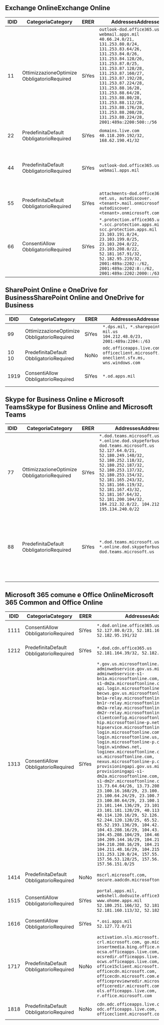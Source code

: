 <!--THIS FILE IS AUTOMATICALLY GENERATED. MANUAL CHANGES WILL BE OVERWRITTEN.-->
<!--Please contact the Office 365 Endpoints team with any questions.-->
<!--USGovDoD endpoints version 2019010700-->
<!--File generated 2019-01-07 11:00:16.1324-->

## <a name="exchange-online"></a><span data-ttu-id="2533b-101">Exchange Online</span><span class="sxs-lookup"><span data-stu-id="2533b-101">Exchange Online</span></span>

<span data-ttu-id="2533b-102">ID</span><span class="sxs-lookup"><span data-stu-id="2533b-102">ID</span></span> | <span data-ttu-id="2533b-103">Categoria</span><span class="sxs-lookup"><span data-stu-id="2533b-103">Category</span></span> | <span data-ttu-id="2533b-104">ER</span><span class="sxs-lookup"><span data-stu-id="2533b-104">ER</span></span> | <span data-ttu-id="2533b-105">Addresses</span><span class="sxs-lookup"><span data-stu-id="2533b-105">Addresses</span></span> | <span data-ttu-id="2533b-106">Porte</span><span class="sxs-lookup"><span data-stu-id="2533b-106">Ports</span></span>
-- | -------------------- | --- | ---------------------------------------------------------------------------------------------------------------------------------------------------------------------------------------------------------------------------------------------------------------------------------------------------------------------------------------------------------------------------------------------- | -------------------------------
<span data-ttu-id="2533b-107">1</span><span class="sxs-lookup"><span data-stu-id="2533b-107">1</span></span> | <span data-ttu-id="2533b-108">Ottimizzazione</span><span class="sxs-lookup"><span data-stu-id="2533b-108">Optimize</span></span><BR><span data-ttu-id="2533b-109">Obbligatorio</span><span class="sxs-lookup"><span data-stu-id="2533b-109">Required</span></span> | <span data-ttu-id="2533b-110">Sì</span><span class="sxs-lookup"><span data-stu-id="2533b-110">Yes</span></span> | `outlook-dod.office365.us, webmail.apps.mil`<BR>`40.66.24.0/21, 131.253.80.0/24, 131.253.83.64/26, 131.253.84.0/26, 131.253.84.128/26, 131.253.87.0/25, 131.253.87.128/28, 131.253.87.160/27, 131.253.87.192/28, 131.253.87.224/28, 131.253.88.16/28, 131.253.88.64/28, 131.253.88.80/28, 131.253.88.112/28, 131.253.88.176/28, 131.253.88.208/28, 131.253.88.224/28, 2001:489a:2200:500::/56` | <span data-ttu-id="2533b-111">**TCP:** 443, 80</span><span class="sxs-lookup"><span data-stu-id="2533b-111">**TCP:** 443, 80</span></span>
<span data-ttu-id="2533b-112">2</span><span class="sxs-lookup"><span data-stu-id="2533b-112">2</span></span> | <span data-ttu-id="2533b-113">Predefinita</span><span class="sxs-lookup"><span data-stu-id="2533b-113">Default</span></span><BR><span data-ttu-id="2533b-114">Obbligatorio</span><span class="sxs-lookup"><span data-stu-id="2533b-114">Required</span></span> | <span data-ttu-id="2533b-115">Sì</span><span class="sxs-lookup"><span data-stu-id="2533b-115">Yes</span></span> | `domains.live.com`<BR>`40.118.209.192/32, 168.62.190.41/32` | <span data-ttu-id="2533b-116">**TCP:** 443, 80</span><span class="sxs-lookup"><span data-stu-id="2533b-116">**TCP:** 443, 80</span></span>
<span data-ttu-id="2533b-117">4</span><span class="sxs-lookup"><span data-stu-id="2533b-117">4</span></span> | <span data-ttu-id="2533b-118">Predefinita</span><span class="sxs-lookup"><span data-stu-id="2533b-118">Default</span></span><BR><span data-ttu-id="2533b-119">Obbligatorio</span><span class="sxs-lookup"><span data-stu-id="2533b-119">Required</span></span> | <span data-ttu-id="2533b-120">Sì</span><span class="sxs-lookup"><span data-stu-id="2533b-120">Yes</span></span> | `outlook-dod.office365.us, webmail.apps.mil` | <span data-ttu-id="2533b-121">**TCP:** 143, 25, 587, 993, 995</span><span class="sxs-lookup"><span data-stu-id="2533b-121">**TCP:** 143, 25, 587, 993, 995</span></span>
<span data-ttu-id="2533b-122">5</span><span class="sxs-lookup"><span data-stu-id="2533b-122">5</span></span> | <span data-ttu-id="2533b-123">Predefinita</span><span class="sxs-lookup"><span data-stu-id="2533b-123">Default</span></span><BR><span data-ttu-id="2533b-124">Obbligatorio</span><span class="sxs-lookup"><span data-stu-id="2533b-124">Required</span></span> | <span data-ttu-id="2533b-125">Sì</span><span class="sxs-lookup"><span data-stu-id="2533b-125">Yes</span></span> | `attachments-dod.office365-net.us, autodiscover.<tenant>.mail.onmicrosoft.com, autodiscover.<tenant>.onmicrosoft.com` | <span data-ttu-id="2533b-126">**TCP:** 443, 80</span><span class="sxs-lookup"><span data-stu-id="2533b-126">**TCP:** 443, 80</span></span>
<span data-ttu-id="2533b-127">6</span><span class="sxs-lookup"><span data-stu-id="2533b-127">6</span></span> | <span data-ttu-id="2533b-128">Consenti</span><span class="sxs-lookup"><span data-stu-id="2533b-128">Allow</span></span><BR><span data-ttu-id="2533b-129">Obbligatorio</span><span class="sxs-lookup"><span data-stu-id="2533b-129">Required</span></span> | <span data-ttu-id="2533b-130">Sì</span><span class="sxs-lookup"><span data-stu-id="2533b-130">Yes</span></span> | `*.protection.office365.us, *.scc.protection.apps.mil, scc.protection.apps.mil`<BR>`23.103.191.0/24, 23.103.199.0/25, 23.103.204.0/22, 23.103.208.0/22, 52.181.167.91/32, 52.182.95.219/32, 2001:489a:2202::/62, 2001:489a:2202:8::/62, 2001:489a:2202:2000::/63` | <span data-ttu-id="2533b-131">**TCP:** 25, 443</span><span class="sxs-lookup"><span data-stu-id="2533b-131">**TCP:** 25, 443</span></span>

## <a name="sharepoint-online-and-onedrive-for-business"></a><span data-ttu-id="2533b-132">SharePoint Online e OneDrive for Business</span><span class="sxs-lookup"><span data-stu-id="2533b-132">SharePoint Online and OneDrive for Business</span></span>

<span data-ttu-id="2533b-133">ID</span><span class="sxs-lookup"><span data-stu-id="2533b-133">ID</span></span> | <span data-ttu-id="2533b-134">Categoria</span><span class="sxs-lookup"><span data-stu-id="2533b-134">Category</span></span> | <span data-ttu-id="2533b-135">ER</span><span class="sxs-lookup"><span data-stu-id="2533b-135">ER</span></span> | <span data-ttu-id="2533b-136">Addresses</span><span class="sxs-lookup"><span data-stu-id="2533b-136">Addresses</span></span> | <span data-ttu-id="2533b-137">Porte</span><span class="sxs-lookup"><span data-stu-id="2533b-137">Ports</span></span>
-- | -------------------- | --- | ---------------------------------------------------------------------------------------- | ----------------
<span data-ttu-id="2533b-138">9</span><span class="sxs-lookup"><span data-stu-id="2533b-138">9</span></span> | <span data-ttu-id="2533b-139">Ottimizzazione</span><span class="sxs-lookup"><span data-stu-id="2533b-139">Optimize</span></span><BR><span data-ttu-id="2533b-140">Obbligatorio</span><span class="sxs-lookup"><span data-stu-id="2533b-140">Required</span></span> | <span data-ttu-id="2533b-141">Sì</span><span class="sxs-lookup"><span data-stu-id="2533b-141">Yes</span></span> | `*.dps.mil, *.sharepoint-mil.us`<BR>`104.212.48.0/23, 2001:489a:2204::/63` | <span data-ttu-id="2533b-142">**TCP:** 443, 80</span><span class="sxs-lookup"><span data-stu-id="2533b-142">**TCP:** 443, 80</span></span>
<span data-ttu-id="2533b-143">10 </span><span class="sxs-lookup"><span data-stu-id="2533b-143">10</span></span> | <span data-ttu-id="2533b-144">Predefinita</span><span class="sxs-lookup"><span data-stu-id="2533b-144">Default</span></span><BR><span data-ttu-id="2533b-145">Obbligatorio</span><span class="sxs-lookup"><span data-stu-id="2533b-145">Required</span></span> | <span data-ttu-id="2533b-146">No</span><span class="sxs-lookup"><span data-stu-id="2533b-146">No</span></span> | `odc.officeapps.live.com, officeclient.microsoft.com, oneclient.sfx.ms, wns.windows.com` | <span data-ttu-id="2533b-147">**TCP:** 443, 80</span><span class="sxs-lookup"><span data-stu-id="2533b-147">**TCP:** 443, 80</span></span>
<span data-ttu-id="2533b-148">19</span><span class="sxs-lookup"><span data-stu-id="2533b-148">19</span></span> | <span data-ttu-id="2533b-149">Consenti</span><span class="sxs-lookup"><span data-stu-id="2533b-149">Allow</span></span><BR><span data-ttu-id="2533b-150">Obbligatorio</span><span class="sxs-lookup"><span data-stu-id="2533b-150">Required</span></span> | <span data-ttu-id="2533b-151">Sì</span><span class="sxs-lookup"><span data-stu-id="2533b-151">Yes</span></span> | `*.od.apps.mil` | <span data-ttu-id="2533b-152">**TCP:** 443, 80</span><span class="sxs-lookup"><span data-stu-id="2533b-152">**TCP:** 443, 80</span></span>

## <a name="skype-for-business-online-and-microsoft-teams"></a><span data-ttu-id="2533b-153">Skype for Business Online e Microsoft Teams</span><span class="sxs-lookup"><span data-stu-id="2533b-153">Skype for Business Online and Microsoft Teams</span></span>

<span data-ttu-id="2533b-154">ID</span><span class="sxs-lookup"><span data-stu-id="2533b-154">ID</span></span> | <span data-ttu-id="2533b-155">Categoria</span><span class="sxs-lookup"><span data-stu-id="2533b-155">Category</span></span> | <span data-ttu-id="2533b-156">ER</span><span class="sxs-lookup"><span data-stu-id="2533b-156">ER</span></span> | <span data-ttu-id="2533b-157">Addresses</span><span class="sxs-lookup"><span data-stu-id="2533b-157">Addresses</span></span> | <span data-ttu-id="2533b-158">Porte</span><span class="sxs-lookup"><span data-stu-id="2533b-158">Ports</span></span>
-- | -------------------- | --- | -------------------------------------------------------------------------------------------------------------------------------------------------------------------------------------------------------------------------------------------------------------------------------------------------------------------------------------------------------- | --------------------------------------------------
<span data-ttu-id="2533b-159">7</span><span class="sxs-lookup"><span data-stu-id="2533b-159">7</span></span> | <span data-ttu-id="2533b-160">Ottimizzazione</span><span class="sxs-lookup"><span data-stu-id="2533b-160">Optimize</span></span><BR><span data-ttu-id="2533b-161">Obbligatorio</span><span class="sxs-lookup"><span data-stu-id="2533b-161">Required</span></span> | <span data-ttu-id="2533b-162">Sì</span><span class="sxs-lookup"><span data-stu-id="2533b-162">Yes</span></span> | `*.dod.teams.microsoft.us, *.online.dod.skypeforbusiness.us, dod.teams.microsoft.us`<BR>`52.127.64.0/21, 52.180.249.148/32, 52.180.252.118/32, 52.180.252.187/32, 52.180.253.137/32, 52.180.253.154/32, 52.181.165.243/32, 52.181.166.119/32, 52.181.167.43/32, 52.181.167.64/32, 52.181.200.104/32, 104.212.32.0/22, 104.212.60.0/23, 195.134.240.0/22` | <span data-ttu-id="2533b-163">**TCP:** 443</span><span class="sxs-lookup"><span data-stu-id="2533b-163">**TCP:** 443</span></span><BR><span data-ttu-id="2533b-164">**UDP:** 3478, 3479, 3480, 3481</span><span class="sxs-lookup"><span data-stu-id="2533b-164">**UDP:** 3478, 3479, 3480, 3481</span></span>
<span data-ttu-id="2533b-165">8</span><span class="sxs-lookup"><span data-stu-id="2533b-165">8</span></span> | <span data-ttu-id="2533b-166">Predefinita</span><span class="sxs-lookup"><span data-stu-id="2533b-166">Default</span></span><BR><span data-ttu-id="2533b-167">Obbligatorio</span><span class="sxs-lookup"><span data-stu-id="2533b-167">Required</span></span> | <span data-ttu-id="2533b-168">Sì</span><span class="sxs-lookup"><span data-stu-id="2533b-168">Yes</span></span> | `*.dod.teams.microsoft.us, *.online.dod.skypeforbusiness.us, dod.teams.microsoft.us` | <span data-ttu-id="2533b-169">**TCP:** 5061, 50000-59999</span><span class="sxs-lookup"><span data-stu-id="2533b-169">**TCP:** 5061, 50000-59999</span></span><BR><span data-ttu-id="2533b-170">**UDP:** 50000-59999</span><span class="sxs-lookup"><span data-stu-id="2533b-170">**UDP:** 50000-59999</span></span>

## <a name="microsoft-365-common-and-office-online"></a><span data-ttu-id="2533b-171">Microsoft 365 comune e Office Online</span><span class="sxs-lookup"><span data-stu-id="2533b-171">Microsoft 365 Common and Office Online</span></span>

<span data-ttu-id="2533b-172">ID</span><span class="sxs-lookup"><span data-stu-id="2533b-172">ID</span></span> | <span data-ttu-id="2533b-173">Categoria</span><span class="sxs-lookup"><span data-stu-id="2533b-173">Category</span></span> | <span data-ttu-id="2533b-174">ER</span><span class="sxs-lookup"><span data-stu-id="2533b-174">ER</span></span> | <span data-ttu-id="2533b-175">Addresses</span><span class="sxs-lookup"><span data-stu-id="2533b-175">Addresses</span></span> | <span data-ttu-id="2533b-176">Porte</span><span class="sxs-lookup"><span data-stu-id="2533b-176">Ports</span></span>
-- | ------------------- | --- | ------------------------------------------------------------------------------------------------------------------------------------------------------------------------------------------------------------------------------------------------------------------------------------------------------------------------------------------------------------------------------------------------------------------------------------------------------------------------------------------------------------------------------------------------------------------------------------------------------------------------------------------------------------------------------------------------------------------------------------------------------------------------------------------------------------------------------------------------------------------------------------------------------------------------------------------------------------------------------------------------------------------------------------------------------------------------------------------------------------------------------------------------------------------------------------------------------------------------------------------------------------------------------------------------------------------------------------------------------------------------------------------------------------------------------------------------- | ----------------
<span data-ttu-id="2533b-177">11</span><span class="sxs-lookup"><span data-stu-id="2533b-177">11</span></span> | <span data-ttu-id="2533b-178">Consenti</span><span class="sxs-lookup"><span data-stu-id="2533b-178">Allow</span></span><BR><span data-ttu-id="2533b-179">Obbligatorio</span><span class="sxs-lookup"><span data-stu-id="2533b-179">Required</span></span> | <span data-ttu-id="2533b-180">Sì</span><span class="sxs-lookup"><span data-stu-id="2533b-180">Yes</span></span> | `*.dod.online.office365.us`<BR>`52.127.80.0/23, 52.181.164.39/32, 52.182.95.191/32` | <span data-ttu-id="2533b-181">**TCP:** 443</span><span class="sxs-lookup"><span data-stu-id="2533b-181">**TCP:** 443</span></span>
<span data-ttu-id="2533b-182">12</span><span class="sxs-lookup"><span data-stu-id="2533b-182">12</span></span> | <span data-ttu-id="2533b-183">Predefinita</span><span class="sxs-lookup"><span data-stu-id="2533b-183">Default</span></span><BR><span data-ttu-id="2533b-184">Obbligatorio</span><span class="sxs-lookup"><span data-stu-id="2533b-184">Required</span></span> | <span data-ttu-id="2533b-185">Sì</span><span class="sxs-lookup"><span data-stu-id="2533b-185">Yes</span></span> | `*.dod.cdn.office365.us`<BR>`52.181.164.39/32, 52.182.95.191/32` | <span data-ttu-id="2533b-186">**TCP:** 443</span><span class="sxs-lookup"><span data-stu-id="2533b-186">**TCP:** 443</span></span>
<span data-ttu-id="2533b-187">13</span><span class="sxs-lookup"><span data-stu-id="2533b-187">13</span></span> | <span data-ttu-id="2533b-188">Consenti</span><span class="sxs-lookup"><span data-stu-id="2533b-188">Allow</span></span><BR><span data-ttu-id="2533b-189">Obbligatorio</span><span class="sxs-lookup"><span data-stu-id="2533b-189">Required</span></span> | <span data-ttu-id="2533b-190">Sì</span><span class="sxs-lookup"><span data-stu-id="2533b-190">Yes</span></span> | `*.gov.us.microsoftonline.com, adminwebservice.gov.us.microsoftonline.com, adminwebservice-s1-bn1a.microsoftonline.com, adminwebservice-s1-dm2a.microsoftonline.com, api.login.microsoftonline.com, becws.gov.us.microsoftonline.com, bws-s1-bn1a-relay.microsoftonline.com, bws-s1-bn1r-relay.microsoftonline.com, bws-s1-dm2a-relay.microsoftonline.com, bws-s1-dm2r-relay.microsoftonline.com, clientconfig.microsoftonline-p.net, hip.microsoftonline-p.net, hipservice.microsoftonline.com, login.microsoftonline.com, login.microsoftonline.us, login.microsoftonline-p.com, login.windows.net, loginex.microsoftonline.com, login-us.microsoftonline.com, nexus.microsoftonline-p.com, provisioningapi.gov.us.microsoftonline.com, provisioningapi-s1-dm2a.microsoftonline.com, provisioningapi-s1-dm2r.microsoftonline.com`<BR>`13.73.64.64/26, 13.73.208.128/25, 23.100.16.168/29, 23.100.32.136/29, 23.100.64.24/29, 23.100.72.32/29, 23.100.80.64/29, 23.100.120.64/29, 23.101.144.136/29, 23.101.165.168/29, 23.101.181.128/29, 40.113.192.16/29, 40.114.120.16/29, 52.126.194.0/23, 52.244.120.128/25, 65.52.1.16/29, 65.52.193.136/29, 104.42.72.16/29, 104.43.208.16/29, 104.43.240.16/29, 104.45.208.104/29, 104.46.112.8/29, 104.209.144.16/29, 104.210.48.8/29, 104.210.208.16/29, 104.211.16.16/29, 104.211.48.16/29, 104.215.96.24/29, 131.253.120.0/24, 157.55.59.128/25, 157.56.53.128/25, 157.56.58.0/25, 157.56.151.0/25` | <span data-ttu-id="2533b-191">**TCP:** 443</span><span class="sxs-lookup"><span data-stu-id="2533b-191">**TCP:** 443</span></span>
<span data-ttu-id="2533b-192">14</span><span class="sxs-lookup"><span data-stu-id="2533b-192">14</span></span> | <span data-ttu-id="2533b-193">Predefinita</span><span class="sxs-lookup"><span data-stu-id="2533b-193">Default</span></span><BR><span data-ttu-id="2533b-194">Obbligatorio</span><span class="sxs-lookup"><span data-stu-id="2533b-194">Required</span></span> | <span data-ttu-id="2533b-195">No</span><span class="sxs-lookup"><span data-stu-id="2533b-195">No</span></span> | `mscrl.microsoft.com, secure.aadcdn.microsoftonline-p.com` | <span data-ttu-id="2533b-196">**TCP:** 443</span><span class="sxs-lookup"><span data-stu-id="2533b-196">**TCP:** 443</span></span>
<span data-ttu-id="2533b-197">15</span><span class="sxs-lookup"><span data-stu-id="2533b-197">15</span></span> | <span data-ttu-id="2533b-198">Consenti</span><span class="sxs-lookup"><span data-stu-id="2533b-198">Allow</span></span><BR><span data-ttu-id="2533b-199">Obbligatorio</span><span class="sxs-lookup"><span data-stu-id="2533b-199">Required</span></span> | <span data-ttu-id="2533b-200">Sì</span><span class="sxs-lookup"><span data-stu-id="2533b-200">Yes</span></span> | `portal.apps.mil, webshell.dodsuite.office365.us, www.ohome.apps.mil`<BR>`52.180.251.166/32, 52.181.160.19/32, 52.181.160.113/32, 52.182.92.132/32` | <span data-ttu-id="2533b-201">**TCP:** 443</span><span class="sxs-lookup"><span data-stu-id="2533b-201">**TCP:** 443</span></span>
<span data-ttu-id="2533b-202">16</span><span class="sxs-lookup"><span data-stu-id="2533b-202">16</span></span> | <span data-ttu-id="2533b-203">Consenti</span><span class="sxs-lookup"><span data-stu-id="2533b-203">Allow</span></span><BR><span data-ttu-id="2533b-204">Obbligatorio</span><span class="sxs-lookup"><span data-stu-id="2533b-204">Required</span></span> | <span data-ttu-id="2533b-205">Sì</span><span class="sxs-lookup"><span data-stu-id="2533b-205">Yes</span></span> | `*.osi.apps.mil`<BR>`52.127.72.0/21` | <span data-ttu-id="2533b-206">**TCP:** 443</span><span class="sxs-lookup"><span data-stu-id="2533b-206">**TCP:** 443</span></span>
<span data-ttu-id="2533b-207">17</span><span class="sxs-lookup"><span data-stu-id="2533b-207">17</span></span> | <span data-ttu-id="2533b-208">Predefinita</span><span class="sxs-lookup"><span data-stu-id="2533b-208">Default</span></span><BR><span data-ttu-id="2533b-209">Obbligatorio</span><span class="sxs-lookup"><span data-stu-id="2533b-209">Required</span></span> | <span data-ttu-id="2533b-210">No</span><span class="sxs-lookup"><span data-stu-id="2533b-210">No</span></span> | `activation.sls.microsoft.com, crl.microsoft.com, go.microsoft.com, insertmedia.bing.office.net, ocsa.officeapps.live.com, ocsredir.officeapps.live.com, ocws.officeapps.live.com, office15client.microsoft.com, officecdn.microsoft.com, officecdn.microsoft.com.edgesuite.net, officepreviewredir.microsoft.com, officeredir.microsoft.com, ols.officeapps.live.com, r.office.microsoft.com` | <span data-ttu-id="2533b-211">**TCP:** 443, 80</span><span class="sxs-lookup"><span data-stu-id="2533b-211">**TCP:** 443, 80</span></span>
<span data-ttu-id="2533b-212">18</span><span class="sxs-lookup"><span data-stu-id="2533b-212">18</span></span> | <span data-ttu-id="2533b-213">Predefinita</span><span class="sxs-lookup"><span data-stu-id="2533b-213">Default</span></span><BR><span data-ttu-id="2533b-214">Obbligatorio</span><span class="sxs-lookup"><span data-stu-id="2533b-214">Required</span></span> | <span data-ttu-id="2533b-215">No</span><span class="sxs-lookup"><span data-stu-id="2533b-215">No</span></span> | `cdn.odc.officeapps.live.com, odc.officeapps.live.com, officeclient.microsoft.com` | <span data-ttu-id="2533b-216">**TCP:** 443, 80</span><span class="sxs-lookup"><span data-stu-id="2533b-216">**TCP:** 443, 80</span></span>
